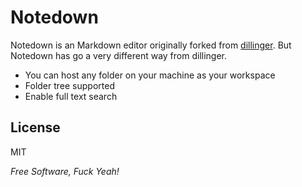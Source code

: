 Notedown
=========

Notedown is an Markdown editor originally forked from [dillinger](https://github.com/joemccann/dillinger). But Notedown has go a very different way from dillinger.

  - You can host any folder on your machine as your workspace
  - Folder tree supported
  - Enable full text search 


License
-

MIT

*Free Software, Fuck Yeah!*

  [john gruber]: http://daringfireball.net/
  [@thomasfuchs]: http://twitter.com/thomasfuchs
  [1]: http://daringfireball.net/projects/markdown/
  [showdown]: https://github.com/coreyti/showdown
  [ace editor]: http://ace.ajax.org
  [node.js]: http://nodejs.org
  [Twitter Bootstrap]: http://twitter.github.com/bootstrap/
  [keymaster.js]: https://github.com/madrobby/keymaster
  [jQuery]: http://jquery.com  
  [@tjholowaychuk]: http://twitter.com/tjholowaychuk
  [express]: http://expressjs.com
  

